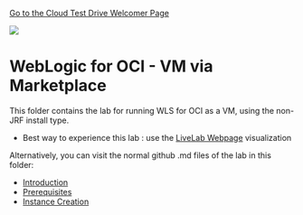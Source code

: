 [Go to the Cloud Test Drive Welcomer Page](../../readme.md)

![](../../../common/images/customer.logo2.png)

# WebLogic for OCI -  VM via Marketplace

This folder contains the lab for running WLS for OCI as a VM, using the non-JRF install type.



- Best way to experience this lab : use the [LiveLab Webpage](https://oracle.github.io/cloudtestdrive/AppDev/wls/ll-nonjrf) visualization



Alternatively, you can visit the normal github .md files of the lab in this folder:

- [Introduction](wlscnonjrf_intro.md)
- [Prerequisites](wlscnonjrfprereq.md)
- [Instance Creation](wlscnonjrf.md)



